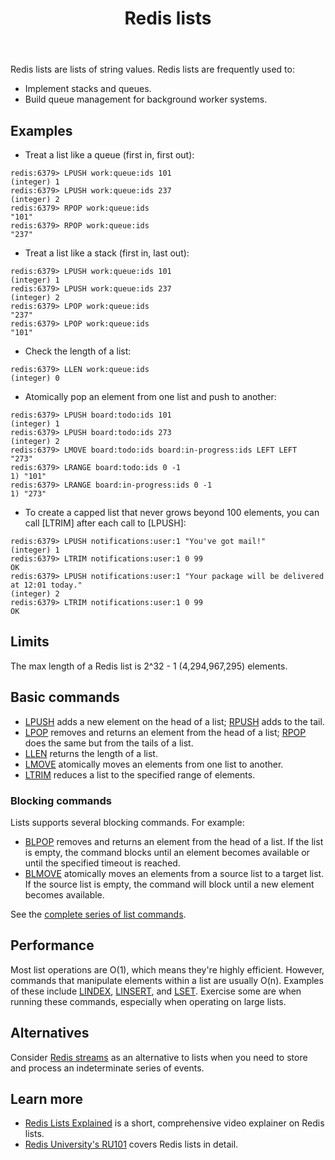 ﻿---
title: "Redis lists"
linkTitle: "Lists"
weight: 3
description: >
    Introduction to Redis lists
---

Redis lists are lists of string values. Redis lists are frequently used to:

* Implement stacks and queues.
* Build queue management for background worker systems.

## Examples

* Treat a list like a queue (first in, first out):
```
redis:6379> LPUSH work:queue:ids 101
(integer) 1
redis:6379> LPUSH work:queue:ids 237
(integer) 2
redis:6379> RPOP work:queue:ids
"101"
redis:6379> RPOP work:queue:ids
"237"
```

* Treat a list like a stack (first in, last out):
```
redis:6379> LPUSH work:queue:ids 101
(integer) 1
redis:6379> LPUSH work:queue:ids 237
(integer) 2
redis:6379> LPOP work:queue:ids
"237"
redis:6379> LPOP work:queue:ids
"101"
```

* Check the length of a list:
```
redis:6379> LLEN work:queue:ids
(integer) 0
```

* Atomically pop an element from one list and push to another:
```
redis:6379> LPUSH board:todo:ids 101
(integer) 1
redis:6379> LPUSH board:todo:ids 273
(integer) 2
redis:6379> LMOVE board:todo:ids board:in-progress:ids LEFT LEFT
"273"
redis:6379> LRANGE board:todo:ids 0 -1
1) "101"
redis:6379> LRANGE board:in-progress:ids 0 -1
1) "273"
```

* To create a capped list that never grows beyond 100 elements, you can call [LTRIM] after each call to [LPUSH]:
```
redis:6379> LPUSH notifications:user:1 "You've got mail!"
(integer) 1
redis:6379> LTRIM notifications:user:1 0 99
OK
redis:6379> LPUSH notifications:user:1 "Your package will be delivered at 12:01 today."
(integer) 2
redis:6379> LTRIM notifications:user:1 0 99
OK
```

## Limits

The max length of a Redis list is 2^32 - 1 (4,294,967,295) elements.

## Basic commands

* [LPUSH](/commands/lpush) adds a new element on the head of a list; [RPUSH](/commands/rpush) adds to the tail. 
* [LPOP](/commands/lpush) removes and returns an element from the head of a list; [RPOP](/commands/rpush) does the same but from the tails of a list. 
* [LLEN](/commands/llen) returns the length of a list.
* [LMOVE](/commands/lmove) atomically moves an elements from one list to another.
* [LTRIM](/commands/ltrim) reduces a list to the specified range of elements.

### Blocking commands

Lists supports several blocking commands. For example:

* [BLPOP](/commands/blpush) removes and returns an element from the head of a list. If the list is empty, the command blocks until an element becomes available or until the specified timeout is reached.
* [BLMOVE](/commands/blmove) atomically moves an elements from a source list to a target list. If the source list is empty, the command will block until a new element becomes available.

See the [complete series of list commands](https://redis.io/commands/?group=list).

## Performance

Most list operations are O(1), which means they're highly efficient. However, commands that manipulate elements within a list are usually O(n). Examples of these include [LINDEX](/commands/lindex), [LINSERT](/commands/linsert), and [LSET](/commmands/lset). Exercise some are when running these commands, especially when operating on large lists.

## Alternatives

Consider [Redis streams](/docs/data-types/streams) as an alternative to lists when you need to store and process an indeterminate series of events.

## Learn more

* [Redis Lists Explained](https://www.youtube.com/watch?v=PB5SeOkkxQc) is a short, comprehensive video explainer on Redis lists.
* [Redis University's RU101](https://university.redis.com/courses/ru101/) covers Redis lists in detail.
